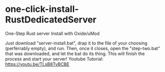 # one-click-install-RustDedicatedServer
One-Step Rust server Install with Oxide/uMod

Just download "server-install.bat", drap it to the file of your choosing (perferrably empty), and run.
Then, once it closes, open the "step-two.bat" that was downloaded, and let the bat do its thing. This will finish the process and start your server!
Youtube Tutorial: https://youtu.be/TLsB8TvBCBE
